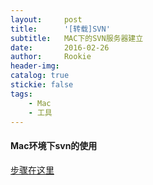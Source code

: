 ```yaml
---
layout:     post
title:      '[转载]SVN'
subtitle:   MAC下的SVN服务器建立
date:       2016-02-26
author:     Rookie
header-img: 
catalog: true
stickie: false
tags:
    - Mac
    - 工具
---
```


#### Mac环境下svn的使用

[步骤在这里](https://blog.csdn.net/q199109106q/article/details/8655204)